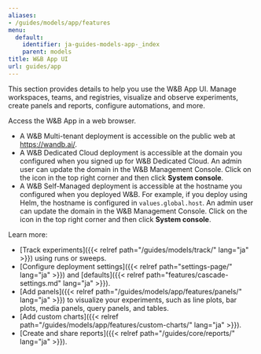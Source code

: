 ```yaml
---
aliases:
- /guides/models/app/features
menu:
  default:
    identifier: ja-guides-models-app-_index
    parent: models
title: W&B App UI
url: guides/app
---
```


This section provides details to help you use the W&B App UI. Manage workspaces, teams, and registries, visualize and observe experiments, create panels and reports, configure automations, and more.

Access the W&B App in a web browser. 

- A W&B Multi-tenant deployment is accessible on the public web at https://wandb.ai/.
- A W&B Dedicated Cloud deployment is accessible at the domain you configured when you signed up for W&B Dedicated Cloud. An admin user can update the domain in the W&B Management Console. Click on the icon in the top right corner and then click **System console**.
- A W&B Self-Managed deployment is accessible at the hostname you configured when you deployed W&B. For example, if you deploy using Helm, the hostname is configured in `values.global.host`. An admin user can update the domain in the W&B Management Console. Click on the icon in the top right corner and then click **System console**.

Learn more:

- [Track experiments]({{< relref path="/guides/models/track/" lang="ja" >}}) using runs or sweeps.
- [Configure deployment settings]({{< relref path="settings-page/" lang="ja" >}}) and [defaults]({{< relref path="features/cascade-settings.md" lang="ja" >}}).
- [Add panels]({{< relref path="/guides/models/app/features/panels/" lang="ja" >}}) to visualize your experiments, such as line plots, bar plots, media panels, query panels, and tables.
- [Add custom charts]({{< relref path="/guides/models/app/features/custom-charts/" lang="ja" >}}).
- [Create and share reports]({{< relref path="/guides/core/reports/" lang="ja" >}}).